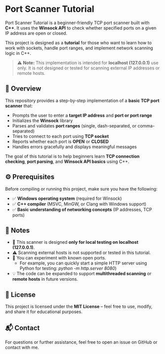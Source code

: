 # Port Scanner Tutorial

Port Scanner Tutorial is a beginner-friendly TCP port scanner built with **C++**. It uses the **Winsock API** to check whether specified ports on a given IP address are open or closed.

This project is designed as a **tutorial** for those who want to learn how to work with sockets, handle port ranges, and implement network scanning logic in C++.

> ⚠️ **Note:** This implementation is intended for **localhost (127.0.0.1)** use only. It is not designed or tested for scanning external IP addresses or remote hosts.

## 📌 Overview

This repository provides a step-by-step implementation of a **basic TCP port scanner** that:

- Prompts the user to enter a **target IP address** and **port or port range**
- Initializes the **Winsock** library
- Parses and validates **port ranges** (single, dash-separated, or comma-separated)
- Tries to connect to each port using **TCP socket**
- Reports whether each port is **OPEN** or **CLOSED**
- Handles errors gracefully and displays meaningful messages

The goal of this tutorial is to help beginners learn **TCP connection checking**, **port parsing**, and **Winsock API basics** using C++.

## ⚙️ Prerequisites

Before compiling or running this project, make sure you have the following:

- ✅ **Windows operating system** (required for Winsock)
- ✅ **C++ compiler** (MSVC, MinGW, or Clang with Windows support)
- ✅ **Basic understanding of networking concepts** (IP addresses, TCP ports)

## 📝 Notes

- 📌 This scanner is designed **only for local testing on localhost (127.0.0.1)**.
- ⚠️ Scanning external hosts is not supported or tested in this tutorial.
- 🧪 You can experiment with known open ports.
  * For example, you can quickly start a simple HTTP server using Python for testing: _python -m http.server 8080_)
- 💡 The code can be expanded to support **multithreaded scanning** or **remote hosts** in future versions.

## 📜 License

This project is licensed under the **MIT License** – feel free to use, modify, and share it for educational purposes.

## 📬 Contact

For questions or further assistance, feel free to open an issue on GitHub or contact with me.






